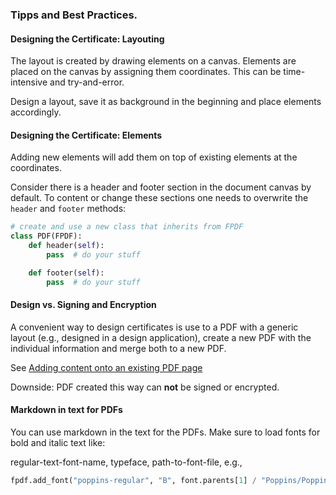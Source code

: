 ### Tipps and Best Practices.

#### Designing the Certificate: Layouting

The layout is created by drawing elements on a canvas.
Elements are placed on the canvas by assigning them coordinates.
This can be time-intensive and try-and-error.

Design a layout, save it as background in the beginning and place elements accordingly.

#### Designing the Certificate: Elements

Adding new elements will add them on top of existing elements at the coordinates.

Consider there is a header and footer section in the document canvas by default.
To content or change these sections one needs to overwrite the `header` and `footer` methods:

```python
# create and use a new class that inherits from FPDF
class PDF(FPDF):
    def header(self):
        pass  # do your stuff

    def footer(self):
        pass  # do your stuff
```

#### Design vs. Signing and Encryption

A convenient way to design certificates is use to a PDF with a generic layout
(e.g., designed in a design application), create a new PDF with the individual information
and merge both to a new PDF.

See [Adding content onto an existing PDF page](https://py-pdf.github.io/fpdf2/CombineWithPdfrw.html#adding-content-onto-an-existing-pdf-page)

Downside: PDF created this way can **not** be signed or encrypted.

#### Markdown in text for PDFs

You can use markdown in the text for the PDFs.
Make sure to load fonts for bold and italic text like:

regular-text-font-name, typeface, path-to-font-file, e.g.,

```python
fpdf.add_font("poppins-regular", "B", font.parents[1] / "Poppins/Poppins-Bold.ttf")
```
